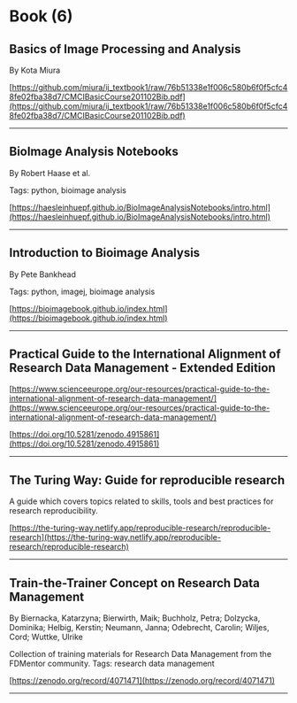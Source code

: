 # Book (6)
## Basics of Image Processing and Analysis

By Kota Miura



[https://github.com/miura/ij_textbook1/raw/76b51338e1f006c580b6f0f5cfc48fe02fba38d7/CMCIBasicCourse201102Bib.pdf](https://github.com/miura/ij_textbook1/raw/76b51338e1f006c580b6f0f5cfc48fe02fba38d7/CMCIBasicCourse201102Bib.pdf)


---

## BioImage Analysis Notebooks

By Robert Haase et al.


Tags: python, bioimage analysis

[https://haesleinhuepf.github.io/BioImageAnalysisNotebooks/intro.html](https://haesleinhuepf.github.io/BioImageAnalysisNotebooks/intro.html)


---

## Introduction to Bioimage Analysis

By Pete Bankhead


Tags: python, imagej, bioimage analysis

[https://bioimagebook.github.io/index.html](https://bioimagebook.github.io/index.html)


---

## Practical Guide to the International Alignment of Research Data Management - Extended Edition



[https://www.scienceeurope.org/our-resources/practical-guide-to-the-international-alignment-of-research-data-management/](https://www.scienceeurope.org/our-resources/practical-guide-to-the-international-alignment-of-research-data-management/)

[https://doi.org/10.5281/zenodo.4915861](https://doi.org/10.5281/zenodo.4915861)


---

## The Turing Way: Guide for reproducible research



A guide which covers topics related to skills, tools and best practices for research reproducibility.

[https://the-turing-way.netlify.app/reproducible-research/reproducible-research](https://the-turing-way.netlify.app/reproducible-research/reproducible-research)


---

## Train-the-Trainer Concept on Research Data Management

By Biernacka, Katarzyna;  Bierwirth, Maik;  Buchholz, Petra;  Dolzycka, Dominika;  Helbig, Kerstin;  Neumann, Janna;  Odebrecht, Carolin;  Wiljes, Cord;  Wuttke, Ulrike



Collection of training materials for Research Data Management from the FDMentor community.
Tags: research data management

[https://zenodo.org/record/4071471](https://zenodo.org/record/4071471)


---

